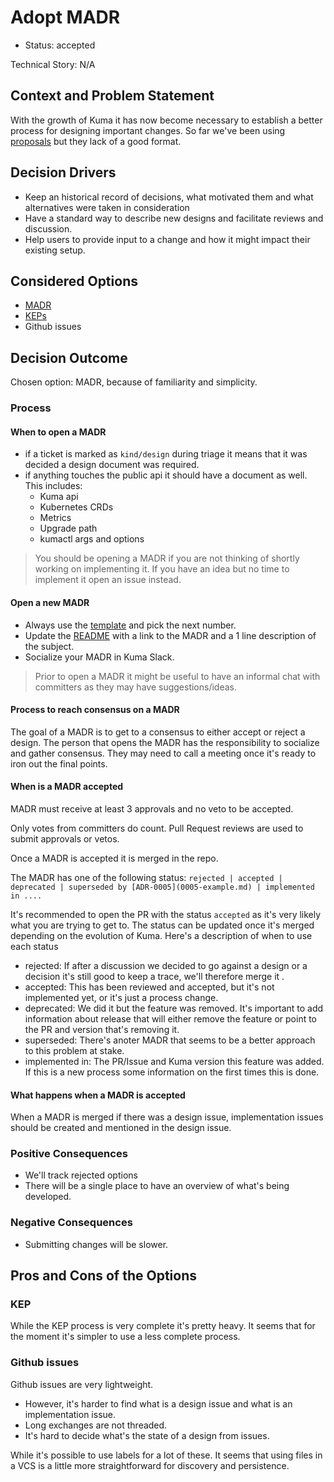 # Adopt MADR 

* Status: accepted 

Technical Story: N/A 

## Context and Problem Statement

With the growth of Kuma it has now become necessary to establish a better process for designing important changes.
So far we've been using [proposals](/docs/proposals/README.md) but they lack of a good format.

## Decision Drivers

* Keep an historical record of decisions, what motivated them and what alternatives were taken in consideration 
* Have a standard way to describe new designs and facilitate reviews and discussion. 
* Help users to provide input to a change and how it might impact their existing setup. 

## Considered Options

* [MADR](https://github.com/adr/madr) 
* [KEPs](https://github.com/kubernetes/enhancements/tree/master/keps) 
* Github issues

## Decision Outcome

Chosen option: MADR, because of familiarity and simplicity. 

### Process

#### When to open a MADR

- if a ticket is marked as `kind/design` during triage it means that it was decided a design document was required.
- if anything touches the public api it should have a document as well. This includes:
  - Kuma api
  - Kubernetes CRDs
  - Metrics
  - Upgrade path
  - kumactl args and options

> You should be opening a MADR if you are not thinking of shortly working on implementing it.
> If you have an idea but no time to implement it open an issue instead.

#### Open a new MADR

- Always use the [template](/docs/madr/decisions/000-template.md) and pick the next number.
- Update the [README](/docs/madr/README.md) with a link to the MADR and a 1 line description of the subject.
- Socialize your MADR in Kuma Slack.

> Prior to open a MADR it might be useful to have an informal chat with committers as they may have suggestions/ideas.

#### Process to reach consensus on a MADR

The goal of a MADR is to get to a consensus to either accept or reject a design.
The person that opens the MADR has the responsibility to socialize and gather consensus.
They may need to call a meeting once it's ready to iron out the final points.

#### When is a MADR accepted

MADR must receive at least 3 approvals and no veto to be accepted.

Only votes from committers do count.
Pull Request reviews are used to submit approvals or vetos.

Once a MADR is accepted it is merged in the repo.

The MADR has one of the following status: `rejected | accepted | deprecated | superseded by [ADR-0005](0005-example.md) | implemented in ....`

It's recommended to open the PR with the status `accepted` as it's very likely what you are trying to get to.
The status can be updated once it's merged depending on the evolution of Kuma.
Here's a description of when to use each status

- rejected: If after a discussion we decided to go against a design or a decision it's still good to keep a trace, we'll therefore merge it .
- accepted: This has been reviewed and accepted, but it's not implemented yet, or it's just a process change.
- deprecated: We did it but the feature was removed. It's important to add information about release that will either remove the feature or point to the PR and version that's removing it.
- superseded: There's anoter MADR that seems to be a better approach to this problem at stake.
- implemented in: The PR/Issue and Kuma version this feature was added. If this is a new process some information on the first times this is done.

#### What happens when a MADR is accepted

When a MADR is merged if there was a design issue, implementation issues should be created and mentioned in the design issue.

### Positive Consequences

* We'll track rejected options 
* There will be a single place to have an overview of what's being developed.

### Negative Consequences

* Submitting changes will be slower.

## Pros and Cons of the Options

### KEP 

While the KEP process is very complete it's pretty heavy.
It seems that for the moment it's simpler to use a less complete process.

### Github issues 

Github issues are very lightweight. 

- However, it's harder to find what is a design issue and what is an implementation issue.
- Long exchanges are not threaded.
- It's hard to decide what's the state of a design from issues.

While it's possible to use labels for a lot of these.
It seems that using files in a VCS is a little more straightforward for discovery and persistence.
